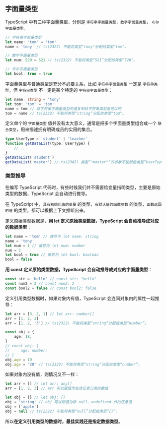 ## 字面量类型

TypeScript 中有三种字面量类型，分别是 `字符串字面量类型`，`数字字面量类型`， `布尔字面量类型`。

```typescript
// 字符串字面量类型
let name: 'tom' = 'tom'
name = 'tony' // ts(2322) 不能将类型"tony"分配给类型"tom"。

// 数字字面量类型
let num: 520 = 521 // ts(2322) 不能将类型“521”分配给类型“520”。

// 布尔字面量类型
let bool: true = true
```

字面量类型与普通类型是充分不必要关系，比如 `字符串字面量类型` 一定是 `字符串类型`，但 `字符串类型` 不一定是某个特定的 `字符串字面量类型`：

```typescript
let name: string = 'tony'
let tom: 'tom' = 'tom'
name = tom // 将字符串字面量类型的值复制给字符串类型是可以的
tom = name // ts(2322) 不能将类型“string”分配给类型"tom"。
```

定义单个的 `字面量类型` 值并没有太大意义，通常是把多个字面量类型组合成一个 `联合类型`，用来描述拥有明确成员的实用的集合。

```typescript
type UserType = 'student' | 'teacher'
function getDataList(type: UserType) {
    // ...
}
getDataList('student')
getDataList('master') // ts(2345) 类型“"master"”的参数不能赋给类型“UserType”的参数。
```

### 类型推导

在编写 TypeScript 代码时，有些时候我们并不需要给变量指明类型，主要是原始类型的数据，TypeScript 会自动进行推导。

在 TypeScript 中，`具有初始化值的变量` 的类型，`有默认值的函数参数` 的类型，`函数返回的值` 的类型，都可以根据上下文推断出来。

定义原始类型数据是，**用 let 定义原始类型数据，TypeScript 会自动推导成对应的数据类型**：

```typescript
let name = 'tom' // 推导为 let name: string
name = 'tony'
let num = 1 // 推导为 let num: number
num = 2
let bool = true // 推导为 let bool: boolean
bool = false
```

**用 const 定义原始类型数据，TypeScript 会自动推导成对应的字面量类型**：
```typescript
const str = 'hello' // const str: "hello"
const num2 = 2 // const num2: 2
const bool2 = false // const bool2: false
```

定义引用类型数据时，如果对象内有值，TypeScript 会连同对象内的属性一起推导：

```typescript
let arr = [3, 2, 1] // let arr: number[]
arr = [1, 2, 3]
arr = [1, 2, '3'] // ts(2322) 不能将类型“string”分配给类型“number”。

const obj = {
    age: 18,
}
// const obj: {
//     age: number;
// }
obj.age = 19
obj.age = '20' // ts(2322) 不能将类型“string”分配给类型“number”。
```

如果对象内没有值，则情况又不一样：

```typescript
let arr = [] // let arr: any[]
arr = [1, 2, 3] // arr 可以赋值为包含任意元素的数组

let obj = {} // let obj: {}
obj = 'string' // obj 可以赋值为除 null、undefined 外的任意值
obj = ['apple']
obj = null // ts(2322) 不能将类型“null”分配给类型“{}”。
```

所以**在定义引用类型的数据时，最佳实践还是指定数据类型**。

